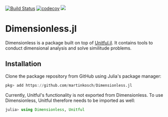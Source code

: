 [![Build Status](https://travis-ci.com/martinkosch/Dimensionless.jl.svg?branch=master)](https://travis-ci.com/martinkosch/Dimensionless.jl)
[![codecov](https://codecov.io/gh/martinkosch/Dimensionless.jl/branch/master/graph/badge.svg)](https://codecov.io/gh/martinkosch/Dimensionless.jl)
[![](https://img.shields.io/badge/docs-stable-blue.svg)](https://martinkosch.github.io/Dimensionless.jl/dev)

# Dimensionless.jl
Dimensionless is a package built on top of [Unitful.jl](https://github.com/PainterQubits/Unitful.jl). It contains tools to conduct dimensional analysis and solve similitude problems.

## Installation
Clone the package repository from GitHub using Julia's package manager:
```julia
pkg> add https://github.com/martinkosch/Dimensionless.jl
```

Currently, Unitful's functionality is not exported from Dimensionless. To use Dimensionless, Unitful therefore needs to be imported as well:
```julia
julia> using Dimensionless, Unitful
```
